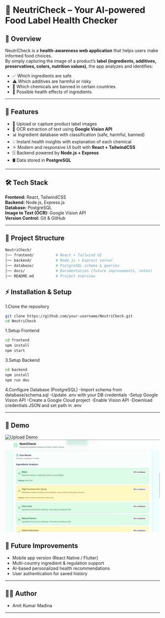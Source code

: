 # 🥗 NeutriCheck – Your AI-powered Food Label Health Checker  

## 📌 Overview  
NeutriCheck is a **health-awareness web application** that helps users make informed food choices.  
By simply capturing the image of a product’s **label (ingredients, additives, preservatives, colors, nutrition values)**, the app analyzes and identifies:  
- ✅ Which ingredients are safe  
- ⚠️ Which additives are harmful or risky  
- 🚫 Which chemicals are banned in certain countries  
- 🧬 Possible health effects of ingredients  

---

## 🚀 Features  
- 📸 Upload or capture product label images  
- 🔎 OCR extraction of text using **Google Vision API**  
- 📊 Ingredient database with classification (safe, harmful, banned)  
- 💡 Instant health insights with explanation of each chemical  
- ⚛️ Modern and responsive UI built with **React + TailwindCSS**  
- 🗄️ Backend powered by **Node.js + Express**  
- 🛢️ Data stored in **PostgreSQL**  

---

## 🛠️ Tech Stack  
**Frontend:** React, TailwindCSS  
**Backend:** Node.js, Express.js  
**Database:** PostgreSQL  
**Image to Text (OCR):** Google Vision API  
**Version Control:** Git & GitHub  

---

## 📂 Project Structure  
```bash
NeutriCheck/
│── frontend/          # React + Tailwind UI
│── backend/           # Node.js + Express server
│── database/          # PostgreSQL schema & queries
│── docs/              # Documentation (future improvements, notes)
│── README.md          # Project overview
```

## ⚡ Installation & Setup
1.Clone the repository
```bash
git clone https://github.com/your-username/NeutriCheck.git
cd NeutriCheck
```
1.Setup Frontend
```bash
cd frontend
npm install
npm start
```
3.Setup Backend
```bash
cd backend
npm install
npm run dev
```
4.Configure Database (PostgreSQL)
-Import schema from database/schema.sql
-Update .env with your DB credentials
-Setup Google Vision API
-Create a Google Cloud project
-Enable Vision API
-Download credentials JSON and set path in .env

---
## 📸 Demo

![Upload Demo](ScreenShots.First.jpg)
![Analysis Result](ScreenShots/Second.jpg)


## 🚀 Future Improvements  
- Mobile app version (React Native / Flutter) 
- Multi-country ingredient & regulation support  
- AI-based personalized health recommendations 
-  User authentication for saved history

---
## 👩‍💻 Author
- Amit Kumar Madina
---

